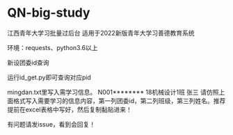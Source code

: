 # QN-big-study
 江西青年大学习批量过后台  适用于2022新版青年大学习善德教育系统


 环境：requests、python3.6以上


 新设团委id查询

 运行id_get.py即可查询对应pid

 mingdan.txt里写入需学习信息。
 N001********	18机械设计1班	张三
请仿照上面格式写入需要学习的信息内容，第一列团委id，第二列班级，第三列姓名。推荐提前在excel表格中写好，然后复制黏贴进来！

有问题请发issue，看到会回复！



